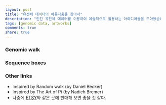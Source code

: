 ```yaml
---
layout: post
title: "유전체 데이터의 아름다움을 찾아서"
description: "인간 유전체 데이터를 이용하여 예술적으로 활용하는 아이디어들을 모아봤습니다."
tags: [genomic data, artworks]
comments: true
share: true
---
```


### Genomic walk

### Sequence boxes

### Other links

* Inspired by Random walk (by Daniel Becker)
* Inspired by The Art of Pi (by Nadieh Bremer)
* 나중에 [ETSY](https://www.etsy.com/)와 같은 곳에 판매해 보면 좋을 것 같다.